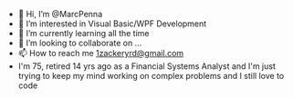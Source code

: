 - 👋 Hi, I’m @MarcPenna
- 👀 I’m interested in Visual Basic/WPF Development
- 🌱 I’m currently learning all the time
- 💞️ I’m looking to collaborate on ...
- 📫 How to reach me 1zackeryrd@gmail.com
- I'm 75, retired 14 yrs ago as a Financial Systems Analyst and I'm just trying to keep my mind working on complex problems and 
I still love to code

<!---
MarcPenna/MarcPenna is a ✨ special ✨ repository because its `README.md` (this file) appears on your GitHub profile.
You can click the Preview link to take a look at your changes.
--->
